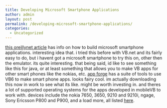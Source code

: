 ```yaml
---
title: Developing Microsoft Smartphone Applications
author: admin
layout: post
permalink: /developing-microsoft-smartphone-applications/
categories:
  - Uncategorized
---
```

[this oreillynet article][1] has info on how to build microsoft smartphone applications. interesting idea that. i tried this before with VB.net and its fairly easy to do, but i havent got a microsoft smartphone to try this on, other then the emulator. its quite interesting. that being said, id like to see something like this for java, or at least something that allows you to make VB apps for other smart phones like the nokias, etc. [app forge][2] has a suite of tools to use VB6 to make smart phone apps. looks fairy cool. im actually downloading this now in work to see what its like. might be worth investing in. and theres a lot of supported operating systems for the apps developed in mobileVB to work with. devices include the nokia 7650, 3650, 9210 and 9210i, ngage, Sony Ericsson P800 and P900, and a load more, all listed [here][3].

 [1]: http://www.oreillynet.com/pub/a/wireless/2004/01/07/smartphone.html
 [2]: http://www.appforge.com/
 [3]: http://www.appforge.com/products/booster/index.html